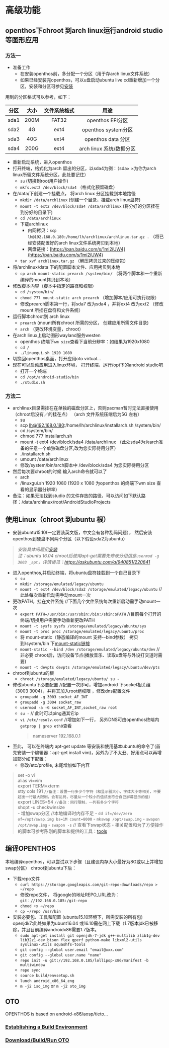 # 高级功能
## openthos下chroot 到arch linux运行android studio等图形应用
### 方法一
   - 准备工作
      - 在安装openthos前，多分配一个分区（用于存arch linux文件系统）
      - 如果已经安装完openthos，可以u盘启动ubuntu live cd重新增加一个分区，安装和分区可参见[安装](./一.安装.md)

用到的分区格式可以参考，如下：

|分区   |大小   |文件系统格式|用途|
|----|:----:|:-----:|:----:|
|sda1|200M   | FAT32 |openthos EFI分区|
|sda2|4G|ext4|openthos system分区|
|sda3|40G|ext4|openthos data 分区|
|sda4|200G|ext4|arch linux 系统/数据分区|

   - 重新启动系统，进入openthos
   - 打开终端，格式化为arch 留出的分区，以sda4为例：（sda× ×为你为arch linux所留文件系统分区，此处要记住）
      - `su` (切换到root用户操作)
      - `mkfs.ext2 /dev/block/sda4` （格式化预留磁盘）
   - 在/data/下创建一个挂载点， 将arch linux 分区挂载到本地路径
      - `mkdir /data/archlinux` (创建一个目录，挂载arch linux盘符)
      - `mount -t ext2 /dev/block/sda4 /data/archlinux` (将分好的分区挂在到分好的目录下)
      - `cd /data/archlinux`
      - 下载archlinux
         - 内网拷贝：`scp lh@192.168.0.180:/home/lh/archlinux/archlinux.tar.gz .` （将已经安装配置好的arch linux文件系统拷贝到本地）
         - 网盘链接：[https://pan.baidu.com/s/1mi2iUW4](https://pan.baidu.com/s/1mi2iUW4)
      - `tar xvf archlinux.tar.gz` （解压拷贝过来的压缩包）
   - 将/archlinux/data 下的配置脚本文件、应用拷贝到本地
      - `cp arch mount-static prearch /system/bin/` （将两个脚本和一个重新编译的mount拷贝到本地）
   - 修改脚本内容（脚本中指定的路径和权限）
      - `cd /system/bin/`
      - `chmod 777 mount-static arch prearch` （增加脚本/应用可执行权限）
      - 修改prearch脚本第一行，将sda7 改为sda4 ，并将ext4 改为ext2 （修改mount 所挂在盘符和文件系统）
   - 运行脚本chroot到 arch linux
      - `prearch` (mount所有chroot 所需的分区， 创建应用所需文件目录)
      - `arch` （更改环境变量，chroot）
   - 在arch linux上启动图形wayland服务westen
      - openthos 终端下`wm size`查看下当前分辨率：如结果为1920x1080
      - `cd /`
      - `./linuxgui.sh 1920 1080`
   - 切换回openthos桌面，打开应用oto virtual...
   - 现在可以启动应用进入linux环境， 打开终端，运行/opt下的android studio吧
      - 打开一个终端
      - `cd /opt/android-studio/bin`
      - `./studio.sh`
   
### 方法二
   - archlinux目录需挂在在单独的磁盘分区上，否则pacman暂时无法直接使用（chroot后没有／的挂在点）
（arch 文件系统压缩后为5G 左右）
      - su
      - scp lh@192.168.0.180:/home/lh/archlinux/installarch.sh /system/bin/
      - cd /system/bin/
      - chmod 777 installarch.sh
      - mount -t ext4 /dev/block/sda4 /data/archlinux （此处sda4为为arch准备的任意一个单独磁盘分区,改为您实际待用分区）
      - ./installarch.sh
      - umount /data/archlinux
      - 修改/system/bin/arch脚本中 /dev/block/sda4 为您实际待用分区
   - 然后每次要chroot的时候 输入arch命令就可以了
      - arch
      - /linuxgui.sh 1920 1080  (1920 x 1080 为openthos 的终端下wm size 查看的显示器分辨率)
   - 备注：如果无法找到studio 的文件存放的路径，可以访问如下默认路径：/data/archlinux/root/AndroidStudioProjects
   
## 使用Linux（chroot 到ubuntu 根）
   - 安装ubuntu15.10(一定要装英文版，中文会有各种乱码问题）， 然后安装openthos到硬盘不同两个分区（以下假设sda2为ubuntu）   
   > _安装具体问题见[安装](/home/gordon/data/iso/tmp)_   
   > _注：ubuntu 16.04 chroot后使用apt-get需要先修改分组信息```usermod -g 3003 _apt```，详情请见：https://askubuntu.com/a/940851/220641_
   - 进入openthos,并启动终端，将ubuntu盘符挂载到一个自己目录下
      - `su`
      - `mkdir /storage/emulated/legacy/ubuntu`
      - `mount -t ext4 /dev/block/sda2 /storage/emulated/legacy/ubuntu` //此处每次重新启动需手动mount一次
   - 更改PATH，挂在文件系统  //下面几个文件系统每次重新启动需手动mount一次
      - `export PATH=/usr/bin:/usr/sbin:/bin:/sbin:$PATH` //目前每个打开的终端/切换用户需要手动重新更改PATH
      - `mount -t sysfs sysfs /storage/emulated/legacy/ubuntu/sys`
      - `mount -t proc proc /storage/emulated/legacy/ubuntu/proc`
      - 将 mount-static（静态编译的mount 支持--bind参数） 拷贝到/system/bin 下[mount-static链接](https://github.com/openthos/community-analysis/tree/master/tools)
      - `mount-static --bind /dev /storage/emulated/legacy/ubuntu/dev`  //非必要 chroot后，访问设备节点(播放音乐、读取u盘等与外设打交道时需要)
      - `mount -t devpts devpts /storage/emulated/legacy/ubuntu/dev/pts`
   - chroot到ubuntu的根
      - `chroot /storage/emulated/legacy/ubuntu/ su -`
   - 修改ubuntu下必要配置 //配置一次即可，增加android 下socket相关组（3003 3004），并将其加入root组权限  ，修改dns配置文件
      - `groupadd -g 3003 socket_AF_INT`
      - `groupadd -g 3004 socket_raw`
      - `usermod -a -G socket_AF_INT,socket_raw root`
      - `su -`&#160;// 此时可以ping通其它ip
      - `vi /etc/resolv.conf` //增加如下一行， 另外DNS可由openthos终端内 `getprop | grep eth0`查看   
        > nameserver 192.168.0.1   
   - 至此， 可以在终端内 apt-get update 等安装和使用基本ubuntu的命令了(首先安装一个编辑器：apt-get install vim)，另外为了不太丑、好用点可以再增加部分如下配置：
      - 修改/etc/profile, 末尾增加如下内容
> set -o vi  
> alias vi=vim  
> export TERM=xterm  
> stty cols 191   `//备注：设置一行多少个字符（和显示器大小，字体大小等相关，不要超出一行最大限制，会有乱码，尽量从一个较小的值试出符合自己屏幕显示的值）`  
> export LINES=54   `//备注：同行限制，一列有多少个字符`  
> shopt -u checkwinsize   
      - 增加swap分区 //本地编译时内存不足
         - `dd if=/dev/zero of=/opt/swap.img bs=1M count=8000`
         - `mkswap /opt/swap.img`
         - `swapon /opt/swap.img` 
         - `swapon -s` // 查看下swap状态
      - 相关配置和为了方便操作的脚本可参考陈刚的脚本和提供的工具：[tools](https://github.com/openthos/community-analysis/tree/master/tools)   

## 编译OPENTHOS

本地编译openthos，可以尝试以下步骤（且建议内存大小最好为8G或以上并增加swap分区）
chroot到ubuntu下后：  

   - 下载repo文件  
      - `curl https://storage.googleapis.com/git-repo-downloads/repo > ~/repo`
      - 修改repo文件， 将google的地址REPO_URL改为：`git：//192.168.0.185:/git-repo`
      - `chmod +x ~/repo`
      - `cp ~/repo /usr/bin`
   - 安装必要包、工具和配置 (ubuntu15.10环境下，所需安装的所有包)   
     openjdk7:此处如果为ubunt16.04 或16.10需在网上下载（1.7版本jdk已被移除，并且目前编译androidx86需要1.7版本。
      - `sudo apt-get install git openjdk-7-jdk g++-multilib zlib1g-dev lib32z1-dev bison flex gperf python-mako libxml2-utils syslinux-utils squashfs-tools`
      - `git config --global user.email "email@xxx.com" `
      - `git config --global user.name "name" `
      - `repo init -u git://192.168.0.185/lollipop-x86/manifest -b multiwindow`
      - `repo sync`
      - `source build/envsetup.sh`
      - `lunch android_x86_64_eng`
      - `m -j2 iso_img`  or `m -j2 oto_img`
   
## OTO
OPENTHOS is based on android-x86/aosp/tieto...

### [Establishing a Build Environment](http://source.android.com/source/initializing.html)

### [Download/Build/Run OTO](https://github.com/openthos/userguide-analysis/wiki/Download_Build_Run_OTO)

